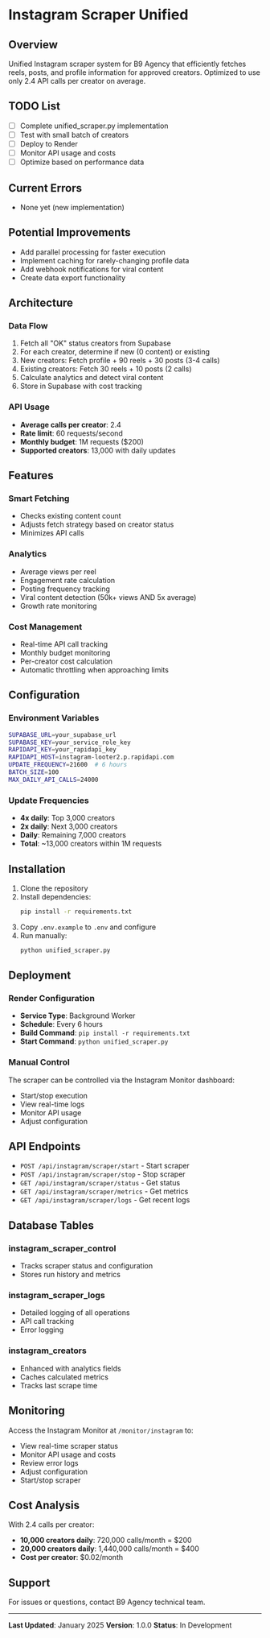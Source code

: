 # Instagram Scraper Unified

## Overview

Unified Instagram scraper system for B9 Agency that efficiently fetches reels, posts, and profile information for approved creators. Optimized to use only 2.4 API calls per creator on average.

## TODO List

- [ ] Complete unified_scraper.py implementation
- [ ] Test with small batch of creators
- [ ] Deploy to Render
- [ ] Monitor API usage and costs
- [ ] Optimize based on performance data

## Current Errors

- None yet (new implementation)

## Potential Improvements

- Add parallel processing for faster execution
- Implement caching for rarely-changing profile data
- Add webhook notifications for viral content
- Create data export functionality

## Architecture

### Data Flow
1. Fetch all "OK" status creators from Supabase
2. For each creator, determine if new (0 content) or existing
3. New creators: Fetch profile + 90 reels + 30 posts (3-4 calls)
4. Existing creators: Fetch 30 reels + 10 posts (2 calls)
5. Calculate analytics and detect viral content
6. Store in Supabase with cost tracking

### API Usage
- **Average calls per creator**: 2.4
- **Rate limit**: 60 requests/second
- **Monthly budget**: 1M requests ($200)
- **Supported creators**: 13,000 with daily updates

## Features

### Smart Fetching
- Checks existing content count
- Adjusts fetch strategy based on creator status
- Minimizes API calls

### Analytics
- Average views per reel
- Engagement rate calculation
- Posting frequency tracking
- Viral content detection (50k+ views AND 5x average)
- Growth rate monitoring

### Cost Management
- Real-time API call tracking
- Monthly budget monitoring
- Per-creator cost calculation
- Automatic throttling when approaching limits

## Configuration

### Environment Variables
```bash
SUPABASE_URL=your_supabase_url
SUPABASE_KEY=your_service_role_key
RAPIDAPI_KEY=your_rapidapi_key
RAPIDAPI_HOST=instagram-looter2.p.rapidapi.com
UPDATE_FREQUENCY=21600  # 6 hours
BATCH_SIZE=100
MAX_DAILY_API_CALLS=24000
```

### Update Frequencies
- **4x daily**: Top 3,000 creators
- **2x daily**: Next 3,000 creators
- **Daily**: Remaining 7,000 creators
- **Total**: ~13,000 creators within 1M requests

## Installation

1. Clone the repository
2. Install dependencies:
   ```bash
   pip install -r requirements.txt
   ```
3. Copy `.env.example` to `.env` and configure
4. Run manually:
   ```bash
   python unified_scraper.py
   ```

## Deployment

### Render Configuration
- **Service Type**: Background Worker
- **Schedule**: Every 6 hours
- **Build Command**: `pip install -r requirements.txt`
- **Start Command**: `python unified_scraper.py`

### Manual Control
The scraper can be controlled via the Instagram Monitor dashboard:
- Start/stop execution
- View real-time logs
- Monitor API usage
- Adjust configuration

## API Endpoints

- `POST /api/instagram/scraper/start` - Start scraper
- `POST /api/instagram/scraper/stop` - Stop scraper
- `GET /api/instagram/scraper/status` - Get status
- `GET /api/instagram/scraper/metrics` - Get metrics
- `GET /api/instagram/scraper/logs` - Get recent logs

## Database Tables

### instagram_scraper_control
- Tracks scraper status and configuration
- Stores run history and metrics

### instagram_scraper_logs
- Detailed logging of all operations
- API call tracking
- Error logging

### instagram_creators
- Enhanced with analytics fields
- Caches calculated metrics
- Tracks last scrape time

## Monitoring

Access the Instagram Monitor at `/monitor/instagram` to:
- View real-time scraper status
- Monitor API usage and costs
- Review error logs
- Adjust configuration
- Start/stop scraper

## Cost Analysis

With 2.4 calls per creator:
- **10,000 creators daily**: 720,000 calls/month = $200
- **20,000 creators daily**: 1,440,000 calls/month = $400
- **Cost per creator**: $0.02/month

## Support

For issues or questions, contact B9 Agency technical team.

---

**Last Updated**: January 2025
**Version**: 1.0.0
**Status**: In Development